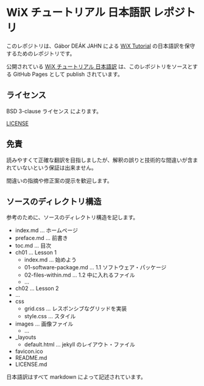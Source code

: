 # WiX チュートリアル 日本語訳 レポジトリ

このレポジトリは、Gábor DEÁK JAHN による [WiX Tutorial](https://www.firegiant.com/wix/tutorial/) 
の日本語訳を保守するためのレポジトリです。

公開されている [WiX チュートリアル 日本語訳](http://wix-tutorial-ja.github.io/) は、このレポジトリをソースとする
GitHub Pages として publish されています。

## ライセンス

BSD 3-clause ライセンス によります。

[LICENSE](LICENSE.md)

## 免責

読みやすくて正確な翻訳を目指しましたが、解釈の誤りと技術的な間違いが含まれていないという保証は出来ません。

間違いの指摘や修正案の提示を歓迎します。

## ソースのディレクトリ構造

参考のために、ソースのディレクトリ構造を記します。

- index.md ... ホームページ
- preface.md ... 前書き
- toc.md ... 目次
- ch01 ... Lesson 1
    - index.md ... 始めよう
    - 01-software-package.md ... 1.1 ソフトウェア・パッケージ
    - 02-files-within.md ... 1.2 中に入れるファイル
    - ...
- ch02 ... Lesson 2
- ...
- css
    - grid.css ... レスポンシブなグリッドを実装
    - style.css ... スタイル
- images ... 画像ファイル
    - ...
- _layouts
    - default.html ... jekyll のレイアウト・ファイル
- favicon.ico
- README.md
- LICENSE.md

日本語訳はすべて markdown によって記述されています。
